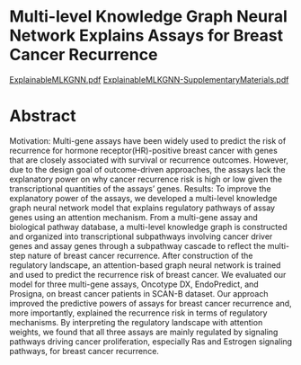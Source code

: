 # Multi-level Knowledge Graph Neural Network Explains Assays for Breast Cancer Recurrence
[ExplainableMLKGNN.pdf](https://github.com/JoonHyeongPark/ExplainableMLKGNN/files/10554431/ExplainableMLKGNN.pdf)
[ExplainableMLKGNN-SupplementaryMaterials.pdf](https://github.com/JoonHyeongPark/ExplainableMLKGNN/files/10554430/ExplainableMLKGNN-SupplementaryMaterials.pdf)

# Abstract
Motivation: Multi-gene assays have been widely used to predict the risk of recurrence for hormone receptor(HR)-positive breast cancer with genes that are closely associated with survival or recurrence outcomes. However, due to the design goal of outcome-driven approaches, the assays lack the explanatory power on why cancer recurrence risk is high or low given the transcriptional quantities of the assays’ genes.
Results: To improve the explanatory power of the assays, we developed a multi-level knowledge graph neural network model that explains regulatory pathways of assay genes using an attention mechanism. From a multi-gene assay and biological pathway database, a multi-level knowledge graph is constructed and organized into transcriptional subpathways involving cancer driver genes and assay genes through a subpathway cascade to reflect the multi-step nature of breast cancer recurrence. After construction of the regulatory landscape, an attention-based graph neural network is trained and used to predict the recurrence risk of breast cancer. We evaluated our model for three multi-gene assays, Oncotype DX, EndoPredict, and Prosigna, on breast cancer patients in SCAN-B dataset. Our approach improved the predictive powers of assays for breast cancer recurrence and, more importantly, explained the recurrence risk in terms of regulatory mechanisms. By interpreting the regulatory landscape with attention weights, we found that all three assays are mainly regulated by signaling pathways driving cancer proliferation, especially Ras and Estrogen signaling pathways, for breast cancer recurrence.
